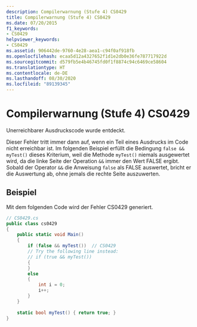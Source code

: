 ```yaml
---
description: Compilerwarnung (Stufe 4) CS0429
title: Compilerwarnung (Stufe 4) CS0429
ms.date: 07/20/2015
f1_keywords:
- CS0429
helpviewer_keywords:
- CS0429
ms.assetid: 906442de-9760-4e28-aea1-c94f0af918fb
ms.openlocfilehash: ecaa5d12a4327652f1d1e2db0e36fe787717922d
ms.sourcegitcommit: d579fb5e4b46745fd0f1f8874c94c6469ce58604
ms.translationtype: HT
ms.contentlocale: de-DE
ms.lasthandoff: 08/30/2020
ms.locfileid: "89139345"
---
```

# <a name="compiler-warning-level-4-cs0429"></a>Compilerwarnung (Stufe 4) CS0429
Unerreichbarer Ausdruckscode wurde entdeckt.  
  
 Dieser Fehler tritt immer dann auf, wenn ein Teil eines Ausdrucks im Code nicht erreichbar ist. Im folgenden Beispiel erfüllt die Bedingung `false && myTest()` dieses Kriterium, weil die Methode `myTest()` niemals ausgewertet wird, da die linke Seite der Operation `&&` immer den Wert FALSE ergibt. Sobald der Operator `&&` die Anweisung `false` als FALSE auswertet, bricht er die Auswertung ab, ohne jemals die rechte Seite auszuwerten.  
  
## <a name="example"></a>Beispiel  
 Mit dem folgenden Code wird der Fehler CS0429 generiert.  
  
```csharp  
// CS0429.cs  
public class cs0429
{  
    public static void Main()
    {  
        if (false && myTest())  // CS0429  
        // Try the following line instead:  
        // if (true && myTest())  
        {  
        }  
        else  
        {  
            int i = 0;  
            i++;  
        }  
    }  
  
    static bool myTest() { return true; }  
}  
```

